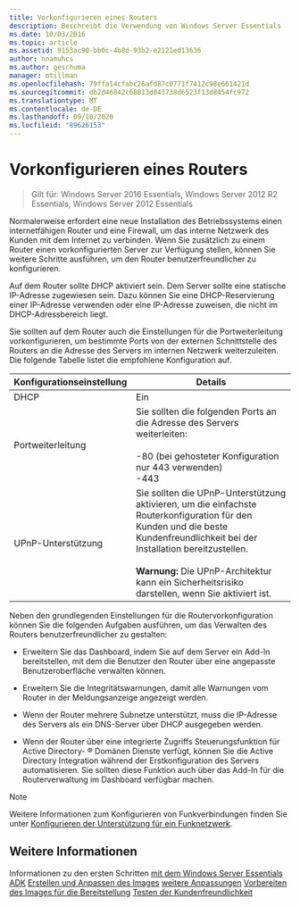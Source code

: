 ```yaml
---
title: Vorkonfigurieren eines Routers
description: Beschreibt die Verwendung von Windows Server Essentials
ms.date: 10/03/2016
ms.topic: article
ms.assetid: 9153ac90-bb0c-4b8d-93b2-e2121ed13636
author: nnamuhcs
ms.author: geschuma
manager: mtillman
ms.openlocfilehash: 79ffa14cfabc26afd87c0771f7412c98e661421d
ms.sourcegitcommit: db2d46842c68813d043738d6523f13d8454fc972
ms.translationtype: MT
ms.contentlocale: de-DE
ms.lasthandoff: 09/10/2020
ms.locfileid: "89626153"
---
```

# <a name="preconfiguring-a-router"></a>Vorkonfigurieren eines Routers

>Gilt für: Windows Server 2016 Essentials, Windows Server 2012 R2 Essentials, Windows Server 2012 Essentials

Normalerweise erfordert eine neue Installation des Betriebssystems einen internetfähigen Router und eine Firewall, um das interne Netzwerk des Kunden mit dem Internet zu verbinden. Wenn Sie zusätzlich zu einem Router einen vorkonfigurierten Server zur Verfügung stellen, können Sie weitere Schritte ausführen, um den Router benutzerfreundlicher zu konfigurieren.

 Auf dem Router sollte DHCP aktiviert sein. Dem Server sollte eine statische IP-Adresse zugewiesen sein. Dazu können Sie eine DHCP-Reservierung einer IP-Adresse verwenden oder eine IP-Adresse zuweisen, die nicht im DHCP-Adressbereich liegt.

 Sie sollten auf dem Router auch die Einstellungen für die Portweiterleitung vorkonfigurieren, um bestimmte Ports von der externen Schnittstelle des Routers an die Adresse des Servers im internen Netzwerk weiterzuleiten. Die folgende Tabelle listet die empfohlene Konfiguration auf.

|Konfigurationseinstellung|Details|
|---------------------------|-------------|
|DHCP|Ein|
|Portweiterleitung|Sie sollten die folgenden Ports an die Adresse des Servers weiterleiten:<br /><br /> -80 (bei gehosteter Konfiguration nur 443 verwenden)<br />-443|
|UPnP-Unterstützung|Sie sollten die UPnP-Unterstützung aktivieren, um die einfachste Routerkonfiguration für den Kunden und die beste Kundenfreundlichkeit bei der Installation bereitzustellen.<br /><br /> **Warnung:** Die UPnP-Architektur kann ein Sicherheitsrisiko darstellen, wenn Sie aktiviert ist.|

 Neben den grundlegenden Einstellungen für die Routervorkonfiguration können Sie die folgenden Aufgaben ausführen, um das Verwalten des Routers benutzerfreundlicher zu gestalten:

-   Erweitern Sie das Dashboard, indem Sie auf dem Server ein Add-In bereitstellen, mit dem die Benutzer den Router über eine angepasste Benutzeroberfläche verwalten können.

-   Erweitern Sie die Integritätswarnungen, damit alle Warnungen vom Router in der Meldungsanzeige angezeigt werden.

-   Wenn der Router mehrere Subnetze unterstützt, muss die IP-Adresse des Servers als ein DNS-Server über DHCP ausgegeben werden.

-   Wenn der Router über eine integrierte Zugriffs Steuerungsfunktion für Active Directory- &reg; Domänen Dienste verfügt, können Sie die Active Directory Integration während der Erstkonfiguration des Servers automatisieren. Sie sollten diese Funktion auch über das Add-In für die Routerverwaltung im Dashboard verfügbar machen.

> [!NOTE]
>  Weitere Informationen zum Konfigurieren von Funkverbindungen finden Sie unter [Konfigurieren der Unterstützung für ein Funknetzwerk](Configure-Support-for-a-Wireless-Network.md).

## <a name="see-also"></a>Weitere Informationen
 Informationen zu den ersten Schritten [mit dem Windows Server Essentials ADK](Getting-Started-with-the-Windows-Server-Essentials-ADK.md) [Erstellen und Anpassen des Images](Creating-and-Customizing-the-Image.md) [weitere Anpassungen](Additional-Customizations.md) [Vorbereiten des Images für die Bereitstellung](Preparing-the-Image-for-Deployment.md) [Testen der Kundenfreundlichkeit](Testing-the-Customer-Experience.md)